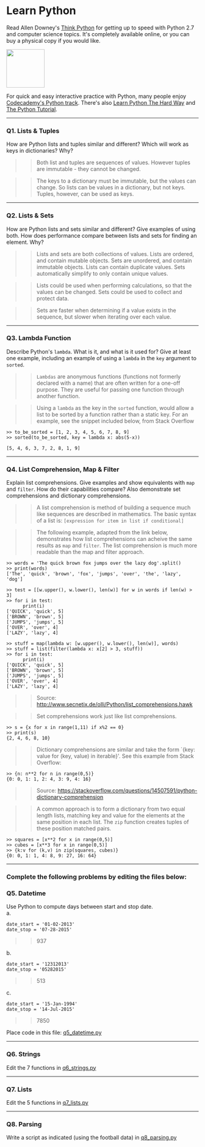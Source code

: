  # Learn Python

Read Allen Downey's [Think Python](http://www.greenteapress.com/thinkpython/) for getting up to speed with Python 2.7 and computer science topics. It's completely available online, or you can buy a physical copy if you would like.

<a href="http://www.greenteapress.com/thinkpython/"><img src="img/think_python.png" style="width: 100px;" target="_blank"></a>

For quick and easy interactive practice with Python, many people enjoy [Codecademy's Python track](http://www.codecademy.com/en/tracks/python). There's also [Learn Python The Hard Way](http://learnpythonthehardway.org/book/) and [The Python Tutorial](https://docs.python.org/2/tutorial/).

---

### Q1. Lists &amp; Tuples

How are Python lists and tuples similar and different? Which will work as keys in dictionaries? Why?

>> Both list and tuples are sequences of values. However tuples are immutable - they cannot be changed.

>> The keys to a dictionary must be immutable, but the values can change. So lists can be values in a dictionary, but not keys. Tuples, however, can be used as keys.

---

### Q2. Lists &amp; Sets

How are Python lists and sets similar and different? Give examples of using both. How does performance compare between lists and sets for finding an element. Why?

>> Lists and sets are both collections of values. Lists are ordered, and contain mutable objects. Sets are unordered, and contain immutable objects. Lists can contain duplicate values. Sets automatically simplify to only contain unique values.

>> Lists could be used when performing calculations, so that the values can be changed. Sets could be used to collect and protect data.

>> Sets are faster when determining if a value exists in the sequence, but slower when iterating over each value.

---

### Q3. Lambda Function

Describe Python's `lambda`. What is it, and what is it used for? Give at least one example, including an example of using a `lambda` in the `key` argument to `sorted`.

>> `Lambdas` are anonymous functions (functions not formerly declared with a name) that are often written for a one-off purpose. They are useful for passing one function through another function.

>>Using a `lambda` as the key in the `sorted` function, would allow a list to be sorted by a function rather than a static key. For an example, see the snippet included below, from Stack Overflow

```
>> to_be_sorted = [1, 2, 3, 4, 5, 6, 7, 8, 9]
>> sorted(to_be_sorted, key = lambda x: abs(5-x))

[5, 4, 6, 3, 7, 2, 8, 1, 9]
```

---

### Q4. List Comprehension, Map &amp; Filter

Explain list comprehensions. Give examples and show equivalents with `map` and `filter`. How do their capabilities compare? Also demonstrate set comprehensions and dictionary comprehensions.

>> A list comprehension is method of building a sequence much like sequences are described in mathematics. The basic syntax of a list is: `[expression for item in list if conditional]`

>> The following example, adapted from the link below, demonstrates how list comprehensions can acheive the same results as `map` and `filter`. The list comprehension is much more readable than the map and filter approach.
```
>> words = 'The quick brown fox jumps over the lazy dog'.split()
>> print(words)
['The', 'quick', 'brown', 'fox', 'jumps', 'over', 'the', 'lazy', 'dog']

>> test = [[w.upper(), w.lower(), len(w)] for w in words if len(w) > 3]
>> for i in test:
      print(i)
['QUICK', 'quick', 5]
['BROWN', 'brown', 5]
['JUMPS', 'jumps', 5]
['OVER', 'over', 4]
['LAZY', 'lazy', 4]

>> stuff = map(lambda w: [w.upper(), w.lower(), len(w)], words)
>> stuff = list(filter(lambda x: x[2] > 3, stuff))
>> for i in test:
      print(i)
['QUICK', 'quick', 5]
['BROWN', 'brown', 5]
['JUMPS', 'jumps', 5]
['OVER', 'over', 4]
['LAZY', 'lazy', 4]
```
>> Source: http://www.secnetix.de/olli/Python/list_comprehensions.hawk

>> Set comprehensions work just like list comprehensions.
```
>> s = {x for x in range(1,11) if x%2 == 0}
>> print(s)
{2, 4, 6, 8, 10}
```

>> Dictionary comprehensions are similar and take the form `{key: value for (key, value) in iterable}'. See this example from Stack Overflow:

```
>> {n: n**2 for n in range(0,5)}
{0: 0, 1: 1, 2: 4, 3: 9, 4: 16}
```
>> Source: https://stackoverflow.com/questions/14507591/python-dictionary-comprehension

>> A common approach is to form a dictionary from two equal length lists, matching key and value for the elements at the same position in each list. The `zip` function creates tuples of these position matched pairs.

```
>> squares = [x**2 for x in range(0,5)]
>> cubes = [x**3 for x in range(0,5)]
>> {k:v for (k,v) in zip(squares, cubes)}
{0: 0, 1: 1, 4: 8, 9: 27, 16: 64}
```




---

### Complete the following problems by editing the files below:

### Q5. Datetime
Use Python to compute days between start and stop date.   
a.  

```
date_start = '01-02-2013'    
date_stop = '07-28-2015'
```

>> 937

b.  
```
date_start = '12312013'  
date_stop = '05282015'  
```

>> 513

c.  
```
date_start = '15-Jan-1994'      
date_stop = '14-Jul-2015'  
```

>> 7850

Place code in this file: [q5_datetime.py](python/q5_datetime.py)

---

### Q6. Strings
Edit the 7 functions in [q6_strings.py](python/q6_strings.py)

---

### Q7. Lists
Edit the 5 functions in [q7_lists.py](python/q7_lists.py)

---

### Q8. Parsing
Write a script as indicated (using the football data) in [q8_parsing.py](python/q8_parsing.py)
